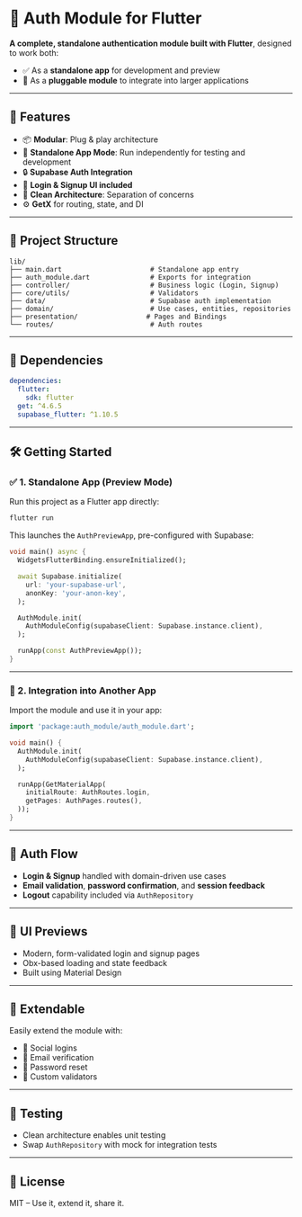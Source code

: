 # 🔐 Auth Module for Flutter

**A complete, standalone authentication module built with Flutter**, designed to work both:

* ✅ As a **standalone app** for development and preview
* 🔗 As a **pluggable module** to integrate into larger applications

---

## 🚀 Features

* 📦 **Modular**: Plug & play architecture
* 📱 **Standalone App Mode**: Run independently for testing and development
* 🔒 **Supabase Auth Integration**
* 🎨 **Login & Signup UI included**
* 🧠 **Clean Architecture**: Separation of concerns
* ⚙️ **GetX** for routing, state, and DI

---

## 📁 Project Structure

```
lib/
├── main.dart                      # Standalone app entry
├── auth_module.dart               # Exports for integration
├── controller/                    # Business logic (Login, Signup)
├── core/utils/                    # Validators
├── data/                          # Supabase auth implementation
├── domain/                        # Use cases, entities, repositories
├── presentation/                 # Pages and Bindings
└── routes/                        # Auth routes
```

---

## 🧰 Dependencies

```yaml
dependencies:
  flutter:
    sdk: flutter
  get: ^4.6.5
  supabase_flutter: ^1.10.5
```

---

## 🛠️ Getting Started

### ✅ 1. Standalone App (Preview Mode)

Run this project as a Flutter app directly:

```bash
flutter run
```

This launches the `AuthPreviewApp`, pre-configured with Supabase:

```dart
void main() async {
  WidgetsFlutterBinding.ensureInitialized();

  await Supabase.initialize(
    url: 'your-supabase-url',
    anonKey: 'your-anon-key',
  );

  AuthModule.init(
    AuthModuleConfig(supabaseClient: Supabase.instance.client),
  );

  runApp(const AuthPreviewApp());
}
```

---

### 🔗 2. Integration into Another App

Import the module and use it in your app:

```dart
import 'package:auth_module/auth_module.dart';

void main() {
  AuthModule.init(
    AuthModuleConfig(supabaseClient: Supabase.instance.client),
  );

  runApp(GetMaterialApp(
    initialRoute: AuthRoutes.login,
    getPages: AuthPages.routes(),
  ));
}
```

---

## 🧪 Auth Flow

* **Login & Signup** handled with domain-driven use cases
* **Email validation**, **password confirmation**, and **session feedback**
* **Logout** capability included via `AuthRepository`

---

## 🎨 UI Previews

* Modern, form-validated login and signup pages
* Obx-based loading and state feedback
* Built using Material Design

---

## 🔄 Extendable

Easily extend the module with:

* 🔄 Social logins
* 🔐 Email verification
* 🔁 Password reset
* 🧪 Custom validators

---

## 🧪 Testing

* Clean architecture enables unit testing
* Swap `AuthRepository` with mock for integration tests

---

## 📄 License

MIT – Use it, extend it, share it.
